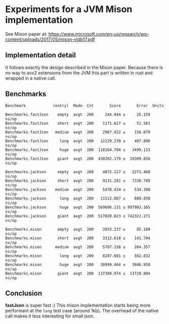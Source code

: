 # Experiments for a JVM Mison implementation

See Mison paper at: https://www.microsoft.com/en-us/research/wp-content/uploads/2017/05/mison-vldb17.pdf

## Implementation detail

It follows exactly the design described in the Mison paper. Because there is no way to avx2 extensions from the JVM this part is written in rust and wrapped in a native call.

## Benchmarks

```
Benchmark            (entry)  Mode  Cnt       Score       Error  Units

Benchmarks.fastJson    empty  avgt  200     244.944 ±     25.159  ns/op
Benchmarks.fastJson    short  avgt  200    1171.627 ±     51.561  ns/op
Benchmarks.fastJson   medium  avgt  200    2967.922 ±    156.079  ns/op
Benchmarks.fastJson     long  avgt  200   12229.239 ±    407.896  ns/op
Benchmarks.fastJson     huge  avgt  200  118164.704 ±   3499.133  ns/op
Benchmarks.fastJson    giant  avgt  200  438202.179 ±  19309.856  ns/op

Benchmarks.jackson     empty  avgt  200    4872.127 ±   2271.468  ns/op
Benchmarks.jackson     short  avgt  200    9131.281 ±   7338.789  ns/op
Benchmarks.jackson    medium  avgt  200    5470.434 ±    534.308  ns/op
Benchmarks.jackson      long  avgt  200   11512.887 ±    889.058  ns/op
Benchmarks.jackson      huge  avgt  200  569606.131 ± 997983.165  ns/op
Benchmarks.jackson     giant  avgt  200  517020.023 ± 742322.271  ns/op

Benchmarks.mison       empty  avgt  200    2033.237 ±     85.180  ns/op
Benchmarks.mison       short  avgt  200    3312.618 ±    141.704  ns/op
Benchmarks.mison      medium  avgt  200    5707.338 ±    264.357  ns/op
Benchmarks.mison        long  avgt  200    8287.681 ±    562.832  ns/op
Benchmarks.mison        huge  avgt  200   38999.464 ±   3946.958  ns/op
Benchmarks.mison       giant  avgt  200  137388.974 ±  13729.804  ns/op
```

## Conclusion

__fastJson__ is super fast :) This mison implementation starts being more performant at the `long` test case (around 1kb). The overhead of the native call makes it less interesting for small json.
